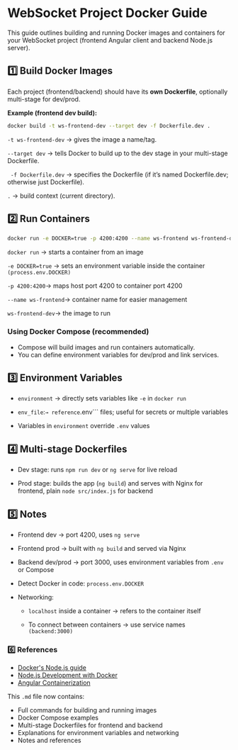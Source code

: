 # WebSocket Project Docker Guide

This guide outlines building and running Docker images and containers for your WebSocket project (frontend Angular client and backend Node.js server).

## 1️⃣ Build Docker Images

Each project (frontend/backend) should have its **own Dockerfile**, optionally multi-stage for dev/prod.

**Example (frontend dev build):**
```bash
docker build -t ws-frontend-dev --target dev -f Dockerfile.dev .
```

```-t ws-frontend-dev``` → gives the image a name/tag.

```--target dev```  → tells Docker to build up to the dev stage in your multi-stage Dockerfile.

``` -f Dockerfile.dev```  → specifies the Dockerfile (if it’s named Dockerfile.dev; otherwise just Dockerfile).

```.```  → build context (current directory).

## 2️⃣ Run Containers
```bash 
docker run -e DOCKER=true -p 4200:4200 --name ws-frontend ws-frontend-dev
```

```docker run``` →  starts a container from an image

```-e DOCKER=true``` → sets an environment variable inside the container ```(process.env.DOCKER)```

```-p 4200:4200```→ maps host port 4200 to container port 4200

```--name ws-frontend```→ container name for easier management

```ws-frontend-dev```→ the image to run

### Using Docker Compose (recommended)
- Compose will build images and run containers automatically.
- You can define environment variables for dev/prod and link services.

## 3️⃣ Environment Variables
- ```environment``` → directly sets variables like ```-e``` in ```docker run```

- ```env_file```:``` → reference ```.env``` files; useful for secrets or multiple variables

- Variables in ```environment``` override ```.env``` values

## 4️⃣ Multi-stage Dockerfiles
- Dev stage: runs ```npm run dev``` or ```ng serve``` for live reload

- Prod stage: builds the app (```ng build```) and serves with Nginx for frontend, plain ```node src/index.js``` for backend

## 5️⃣ Notes
- Frontend dev → port 4200, uses ```ng serve```

- Frontend prod → built with ```ng build``` and served via Nginx

- Backend dev/prod → port 3000, uses environment variables from ```.env``` or Compose

- Detect Docker in code: ```process.env.DOCKER```

- Networking:

    - ```localhost``` inside a container → refers to the container itself

    - To connect between containers → use service names ```(backend:3000)```


### 6️⃣ References
* [Docker's Node.js guide](https://docs.docker.com/language/nodejs/)
* [Node.js Development with Docker](https://docs.docker.com/guides/nodejs/develop/)
* [Angular Containerization](https://docs.docker.com/guides/angular/containerize/)

This `.md` file now contains:  

- Full commands for building and running images  
- Docker Compose examples  
- Multi-stage Dockerfiles for frontend and backend  
- Explanations for environment variables and networking  
- Notes and references  
